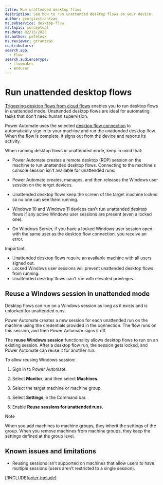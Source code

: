```yaml
---
title: Run unattended desktop flows
description: See how to run unattended desktop flows on your device.
author: georgiostrantzas
ms.subservice: desktop-flow
ms.topic: conceptual
ms.date: 02/15/2023
ms.author: pefelesk
ms.reviewer: gtrantzas
contributors:
search.app: 
  - Flow 
search.audienceType: 
  - flowmaker
  - enduser
---
```


# Run unattended desktop flows

[Triggering desktop flows from cloud flows](trigger-desktop-flows.md) enables you to run desktop flows in unattended mode. Unattended desktop flows are ideal for automating tasks that don't need human supervision.

Power Automate uses the selected [desktop flow connection](desktop-flow-connections.md) to automatically sign in to your machine and run the unattended desktop flow. When the flow is complete, it signs out from the device and reports its activity.

When running desktop flows in unattended mode, keep in mind that:

- Power Automate creates a remote desktop (RDP) session on the machine to run unattended desktop flows. Connecting to the machine's console session isn't available for unattended runs.

- Power Automate creates, manages, and then releases the Windows user session on the target devices.

- Unattended desktop flows keep the screen of the target machine locked so no one can see them running.

- Windows 10 and Windows 11 devices can't run unattended desktop flows if any active Windows user sessions are present (even a locked one).

- On Windows Server, if you have a locked Windows user session open with the same user as the desktop flow connection, you receive an error.

>[!IMPORTANT]
>
> - Unattended desktop flows require an available machine with all users signed out.
> - Locked Windows user sessions will prevent unattended desktop flows from running.
> - Unattended desktop flows can't run with elevated privileges.

## Reuse a Windows session in unattended mode

Desktop flows can run on a Windows session as long as it exists and is unlocked for unattended runs.

Power Automate creates a new session for each unattended run on the machine using the credentials provided in the connection. The flow runs on this session, and then Power Automate signs it off.

The **reuse Windows session** functionality allows desktop flows to run on an existing session. After a desktop flow run, the session gets locked, and Power Automate can reuse it for another run.

To allow reusing Windows session:

1. Sign in to Power Automate.

1. Select **Monitor**, and then select **Machines**.

1. Select the target machine or machine group.

1. Select **Settings** in the Command bar.

1. Enable **Reuse sessions for unattended runs**.

> [!NOTE]
> When you add machines to machine groups, they inherit the settings of the group. When you remove machines from machine groups, they keep the settings defined at the group level.

## Known issues and limitations

- Reusing sessions isn't supported on machines that allow users to have multiple sessions (users aren't restricted to a single session).

[!INCLUDE[footer-include](../includes/footer-banner.md)]
